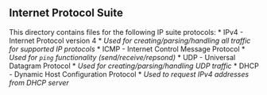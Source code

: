 ## Internet Protocol Suite

This directory contains files for the following IP suite protocols:
    * IPv4 - Internet Protocol version 4
        * _Used for creating/parsing/handling all traffic for supported IP protocols_
    * ICMP - Internet Control Message Protocol
        * _Used for `ping` functionality (send/receive/repsond)_
    * UDP - Universal Datagram Protocol
        * _Used for creating/parsing/handling UDP traffic_
    * DHCP - Dynamic Host Configuration Protocol
        * _Used to request IPv4 addresses from DHCP server_
